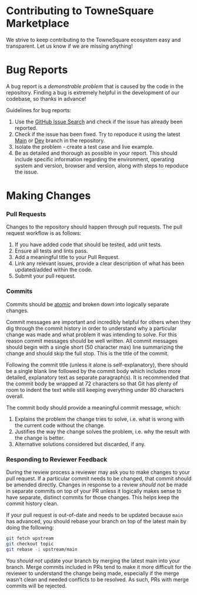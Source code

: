 # Contributing to TowneSquare Marketplace

We strive to keep contributing to the TowneSquare ecosystem easy and transparent. Let us know if we are missing anything!

# Bug Reports

A bug report is a _demonstrable problem_ that is caused by the code in the repository. Finding a bug is extremely helpful in the development of our codebase, so thanks in advance!

Guidelines for bug reports:

1. Use the [GitHub Issue Search](https://github.com/TowneSquare/marketplace/issues) and check if the issue has already been reported.
2. Check if the issue has been fixed. Try to repoduce it using the latest [Main](https://github.com/TowneSquare/marketplace/tree/main) or [Dev](https://github.com/TowneSquare/marketplace/tree/dev) branch in the repository.
3. Isolate the problem - create a test case and live example.
4. Be as detailed and thorough as possible in your report. This should include specific information regarding the environment, operating system and version, browser and version, along with steps to repoduce the issue.

# Making Changes

### Pull Requests

Changes to the repository should happen through pull requests. The pull request workflow is as follows:

1. If you have added code that should be tested, add unit tests.
2. Ensure all tests and lints pass.
3. Add a meaningful title to your Pull Request.
4. Link any relevant issues, provide a clear description of what has been updated/added within the code.
5. Submit your pull request.

### Commits

Commits should be [atomic](https://en.wikipedia.org/wiki/Atomic_commit#Atomic_commit_convention) and broken down into logically separate changes.

Commit messages are important and incredibly helpful for others when they dig through the commit history in order to understand why a particular change was made and what problem it was intending to solve. For this reason commit messages should be well written. All commit messages should begin with a single short (50 character max) line summarizing the change and should skip the full stop. This is the title of the commit.

Following the commit title (unless it alone is self-explanatory), there should be a single blank line followed by the commit body which includes more detailed, explanatory text as separate paragraph(s). It is recommended that the commit body be wrapped at 72 characters so that Git has plenty of room to indent the text while still keeping everything under 80 characters overall.

The commit body should provide a meaningful commit message, which:

1. Explains the problem the change tries to solve, i.e. what is wrong with the current code without the change.
2. Justifies the way the change solves the problem, i.e. why the result with the change is better.
3. Alternative solutions considered but discarded, if any.

### Responding to Reviewer Feedback

During the review process a reviewer may ask you to make changes to your pull request. If a particular commit needs to be changed, that commit should be amended directly. Changes in response to a review _should not_ be made in separate commits on top of your PR unless it logically makes sense to have separate, distinct commits for those changes. This helps keep the commit history clean.

If your pull request is out-of-date and needs to be updated because `main` has advanced, you should rebase your branch on top of the latest main by doing the following:

```bash
git fetch upstream
git checkout topic
git rebase -i upstream/main
```

You _should not_ update your branch by merging the latest main into your branch. Merge commits included in PRs tend to make it more difficult for the reviewer to understand the change being made, especially if the merge wasn't clean and needed conflicts to be resolved. As such, PRs with merge commits will be rejected.
